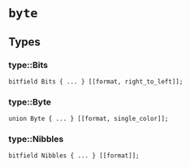 # `byte`


## Types

### **type::Bits**

```pat
bitfield Bits { ... } [[format, right_to_left]];
```
### **type::Byte**

```pat
union Byte { ... } [[format, single_color]];
```
### **type::Nibbles**

```pat
bitfield Nibbles { ... } [[format]];
```
